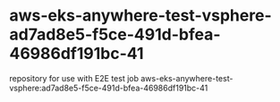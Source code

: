 # aws-eks-anywhere-test-vsphere-ad7ad8e5-f5ce-491d-bfea-46986df191bc-41
repository for use with E2E test job aws-eks-anywhere-test-vsphere:ad7ad8e5-f5ce-491d-bfea-46986df191bc-41
